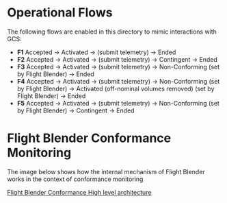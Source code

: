 # Operational Flows 

The following flows are enabled in this directory to mimic interactions with GCS:

- **F1** Accepted -> Activated -> (submit telemetry) -> Ended
- **F2** Accepted -> Activated -> (submit telemetry) -> Contingent -> Ended 
- **F3** Accepted -> Activated -> (submit telemetry) -> Non-Conforming (set by Flight Blender) -> Ended
- **F4** Accepted -> Activated -> (submit telemetry) -> Non-Conforming (set by Flight Blender) -> Activated (off-nominal volumes removed) (set by Flight Blender) -> Ended
- **F5** Accepted -> Activated -> (submit telemetry) -> Non-Conforming (set by Flight Blender) -> Contingent -> Ended


# Flight Blender Conformance Monitoring 
The image below shows how the internal mechanism of Flight Blender works in the context of conformance monitoring

[Flight Blender Conformance High level architecture](https://github.com/openutm/flight-blender/blob/master/images/flightblender-conformance-monitoring.png)
